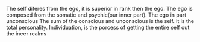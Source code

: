 The self diferes from the ego, it is superior in rank then the ego. The ego is composed from the somatic and psychic(our inner part). The ego in part unconscious
The sum of the conscious and unconscious is the self. it is the total personality. Individuation, is the porcess of getting the entire self out the ineer realms
